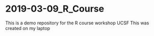 # 2019-03-09_R_Course
This is a demo repository for the R course workshop UCSF
This was created on my laptop
